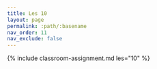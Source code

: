 ```yaml
---
title: Les 10
layout: page
permalink: :path/:basename
nav_order: 11
nav_exclude: false
---
```


{% include classroom-assignment.md les="10" %}





